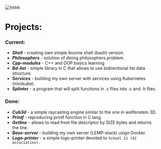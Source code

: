 

<!-- <html>
 <link rel="stylesheet" href="style.css">
<div class="parallax"></div>
</html>
-->
<!-- <img src="./code.jpg" alt="hi" class="inline"/> -->

![hhhh](https://media.giphy.com/media/LmNwrBhejkK9EFP504/giphy.gif)
<!-- ![Alt](https://www.fromanniek.com/wp-content/uploads/2018/06/0587f251249217.58e7079c0894c.gif) -->

# Projects:

### Current:
  * _**Shell**_ - creating own simple bourne shell (bash) version.
  * _**Philosophers**_ - solution of dining philosophers problem.
  * _**Cpp-modules**_ - C++ and OOP basics learning
  * _**Bd-list**_ - simple library in C that allows to use bidirectional list data structure.
  * _**Services**_ - building my own server with services using Kubernetes (minikube).
  * _**Splinter**_ - a program that will split functions in .c files into .c and .h files.

### Done:
 * _**Cub3d**_ - a simple raycasting engine similar to the one in wolfenstein 3D.
 * _**Printf**_ - reproducing printf function in C lang.
 * _**Getline**_ - allows to read from file descriptor by SIZE bytes and returns the line.
 * _**Base-server**_ - building my own server (LEMP-stack) usign Docker.
 * _**Logo-printer**_ - a simple logo-printer devoted to ``` School 21 (42 accociation).  ```
